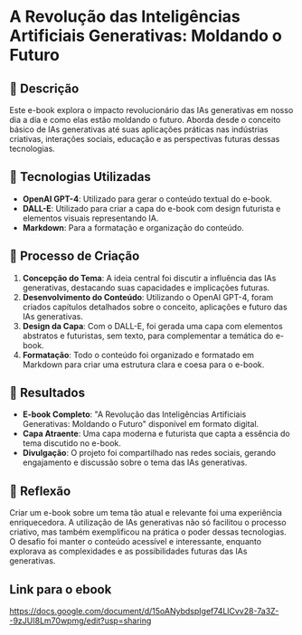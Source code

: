 # A Revolução das Inteligências Artificiais Generativas: Moldando o Futuro

## 📒 Descrição
Este e-book explora o impacto revolucionário das IAs generativas em nosso dia a dia e como elas estão moldando o futuro. Aborda desde o conceito básico de IAs generativas até suas aplicações práticas nas indústrias criativas, interações sociais, educação e as perspectivas futuras dessas tecnologias.

## 🤖 Tecnologias Utilizadas
- **OpenAI GPT-4**: Utilizado para gerar o conteúdo textual do e-book.
- **DALL-E**: Utilizado para criar a capa do e-book com design futurista e elementos visuais representando IA.
- **Markdown**: Para a formatação e organização do conteúdo.

## 🧐 Processo de Criação
1. **Concepção do Tema**: A ideia central foi discutir a influência das IAs generativas, destacando suas capacidades e implicações futuras.
2. **Desenvolvimento do Conteúdo**: Utilizando o OpenAI GPT-4, foram criados capítulos detalhados sobre o conceito, aplicações e futuro das IAs generativas.
3. **Design da Capa**: Com o DALL-E, foi gerada uma capa com elementos abstratos e futuristas, sem texto, para complementar a temática do e-book.
4. **Formatação**: Todo o conteúdo foi organizado e formatado em Markdown para criar uma estrutura clara e coesa para o e-book.

## 🚀 Resultados
- **E-book Completo**: "A Revolução das Inteligências Artificiais Generativas: Moldando o Futuro" disponível em formato digital.
- **Capa Atraente**: Uma capa moderna e futurista que capta a essência do tema discutido no e-book.
- **Divulgação**: O projeto foi compartilhado nas redes sociais, gerando engajamento e discussão sobre o tema das IAs generativas.

## 💭 Reflexão
Criar um e-book sobre um tema tão atual e relevante foi uma experiência enriquecedora. A utilização de IAs generativas não só facilitou o processo criativo, mas também exemplificou na prática o poder dessas tecnologias. O desafio foi manter o conteúdo acessível e interessante, enquanto explorava as complexidades e as possibilidades futuras das IAs generativas.

## Link para o ebook

https://docs.google.com/document/d/15oANybdspIgef74LlCvv28-7a3Z--9zJUI8Lm70wpmg/edit?usp=sharing
